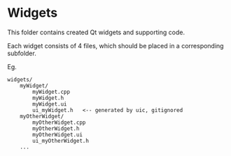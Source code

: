 # Widgets
This folder contains created Qt widgets and supporting code.

Each widget consists of 4 files, which should be placed in a corresponding subfolder.

Eg.
```
widgets/
    myWidget/
        myWidget.cpp
        myWidget.h
        myWidget.ui     
        ui_myWidget.h   <-- generated by uic, gitignored
    myOtherWidget/
        myOtherWidget.cpp
        myOtherWidget.h
        myOtherWidget.ui     
        ui_myOtherWidget.h
    ...
```